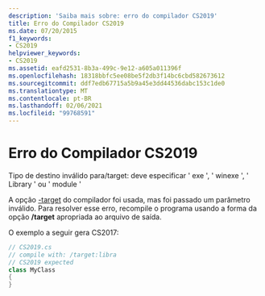 ```yaml
---
description: 'Saiba mais sobre: erro do compilador CS2019'
title: Erro do Compilador CS2019
ms.date: 07/20/2015
f1_keywords:
- CS2019
helpviewer_keywords:
- CS2019
ms.assetid: eafd2531-8b3a-499c-9e12-a605a011396f
ms.openlocfilehash: 18318bbfc5ee08be5f2db3f14bc6cbd582673612
ms.sourcegitcommit: ddf7edb67715a5b9a45e3dd44536dabc153c1de0
ms.translationtype: MT
ms.contentlocale: pt-BR
ms.lasthandoff: 02/06/2021
ms.locfileid: "99768591"
---
```

# <a name="compiler-error-cs2019"></a>Erro do Compilador CS2019

Tipo de destino inválido para/target: deve especificar ' exe ', ' winexe ', ' Library ' ou ' module '  
  
 A opção [-target](../language-reference/compiler-options/target-compiler-option.md) do compilador foi usada, mas foi passado um parâmetro inválido. Para resolver esse erro, recompile o programa usando a forma da opção **/target** apropriada ao arquivo de saída.  
  
 O exemplo a seguir gera CS2017:  
  
```csharp  
// CS2019.cs  
// compile with: /target:libra  
// CS2019 expected  
class MyClass  
{  
}  
```
